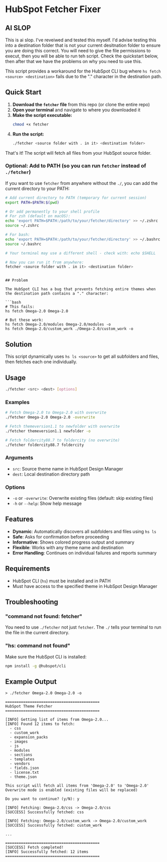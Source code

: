 # HubSpot Fetcher Fixer

## AI SLOP

This is ai slop. I've reveiwed and tested this myself. I'd advise testing this into a destination folder that is not your current desitnation folder to ensure you are doing this correct.  You will need to give the file permissions to execut, then you will be able to run teh script. Check the quickstart below, then after that we have the problems on why you need to use this.

This script provides a workaround for the HubSpot CLI bug where `hs fetch <source> <destination>` fails due to the "." character in the destination path.

## Quick Start

1. **Download the `fetcher` file** from this repo (or clone the entire repo)
2. **Open your terminal** and navigate to where you downloaded it
3. **Make the script executable:**
   ```bash
   chmod +x fetcher
   ```
4. **Run the script:**
   ```bash
   ./fetcher <source folder with . in it> <destination folder> 
   ```

That's it! The script will fetch all files from your HubSpot source folder.

### Optional: Add to PATH (so you can run `fetcher` instead of `./fetcher`)

If you want to use `fetcher` from anywhere without the `./`, you can add the current directory to your PATH:

```bash
# Add current directory to PATH (temporary for current session)
export PATH=$PATH:$(pwd)

# Or add permanently to your shell profile
# For zsh (default on macOS):
echo 'export PATH=$PATH:/path/to/your/fetcher/directory' >> ~/.zshrc
source ~/.zshrc

# For bash:
echo 'export PATH=$PATH:/path/to/your/fetcher/directory' >> ~/.bashrc
source ~/.bashrc

# Your terminal may use a different shell - check with: echo $SHELL

# Now you can run it from anywhere:
fetcher <source folder with . in it> <destination folder>
```
```

## Problem

The HubSpot CLI has a bug that prevents fetching entire themes when the destination path contains a "." character:

```bash
# This fails:
hs fetch Omega-2.0 Omega-2.0

# But these work:
hs fetch Omega-2.0/modules Omega-2.0/modules -o
hs fetch Omega-2.0/custom_work ./Omega-2.0/custom_work -o
```

## Solution

This script dynamically uses `hs ls <source>` to get all subfolders and files, then fetches each one individually.

## Usage

```bash
./fetcher <src> <dest> [options]
```

### Examples

```bash
# Fetch Omega-2.0 to Omega-2.0 with overwrite
./fetcher Omega-2.0 Omega-2.0 -overwrite

# Fetch themeversion1.1 to newfolder with overwrite
./fetcher themeversion1.1 newfolder -o

# Fetch foldercity88.7 to foldercity (no overwrite)
./fetcher foldercity88.7 foldercity
```

### Arguments

- `src`: Source theme name in HubSpot Design Manager
- `dest`: Local destination directory path

### Options

- `-o` or `-overwrite`: Overwrite existing files (default: skip existing files)
- `-h` or `--help`: Show help message

## Features

- **Dynamic**: Automatically discovers all subfolders and files using `hs ls`
- **Safe**: Asks for confirmation before proceeding
- **Informative**: Shows colored progress output and summary
- **Flexible**: Works with any theme name and destination
- **Error Handling**: Continues on individual failures and reports summary

## Requirements

- HubSpot CLI (`hs`) must be installed and in PATH
- Must have access to the specified theme in HubSpot Design Manager

## Troubleshooting

### "command not found: fetcher"
You need to use `./fetcher` not just `fetcher`. The `./` tells your terminal to run the file in the current directory.

### "hs: command not found"
Make sure the HubSpot CLI is installed:
```bash
npm install -g @hubspot/cli
```

## Example Output

```
> ./fetcher Omega-2.0 Omega-2.0 -o

==========================================
HubSpot Theme Fetcher
==========================================

[INFO] Getting list of items from Omega-2.0...
[INFO] Found 12 items to fetch:
  - css
  - custom_work
  - expansion_packs
  - images
  - js
  - modules
  - sections
  - templates
  - vendors
  - fields.json
  - license.txt
  - theme.json

This script will fetch all items from 'Omega-2.0' to 'Omega-2.0'
Overwrite mode is enabled (existing files will be replaced)

Do you want to continue? (y/N): y

[INFO] Fetching: Omega-2.0/css -> Omega-2.0/css
[SUCCESS] Successfully fetched: css

[INFO] Fetching: Omega-2.0/custom_work -> Omega-2.0/custom_work
[SUCCESS] Successfully fetched: custom_work

...

==========================================
[SUCCESS] Fetch completed!
[INFO] Successfully fetched: 12 items
==========================================
```
